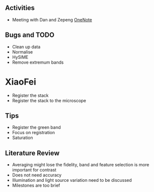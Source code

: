 ## Activities
- Meeting with Dan and Zepeng [OneNote](https://imperiallondon-my.sharepoint.com/personal/elsonds_ic_ac_uk/_layouts/15/Doc.aspx?sourcedoc={5e7c606f-aa28-4ab9-928e-f172e4933b20}&action=edit&wd=target%28Weekly%20meetings.one%7C03ecacd0-e5ae-4da5-aa62-6c2940ac487e%2F23%5C%2F03%5C%2F22%7Cd799e5a3-1112-4898-a19f-e3639249be64%2F%29&wdorigin=NavigationUrl)

## Bugs and TODO
- Clean up data
- Normalise
- HySIME
- Remove extremum bands

# XiaoFei
- Register the stack
- Register the stack to the microscope

## Tips
- Register the green band
- Focus on registration
- Saturation

## Literature Review
- Averaging might lose the fidelity, band and feature selection is more important for contrast
- Does not need accuracy
- Illumination and light source variation need to be discussed
- Milestones are too brief